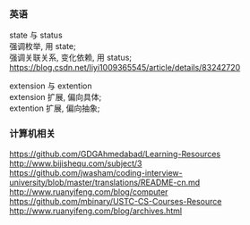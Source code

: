 ### 英语  
state 与 status  
强调枚举, 用 state;  
强调关联关系, 变化依赖, 用 status;  
https://blog.csdn.net/liyi1009365545/article/details/83242720  


extension 与 extention    
extension 扩展, 偏向具体;  
extention 扩展, 偏向抽象;  


### 计算机相关  
https://github.com/GDGAhmedabad/Learning-Resources  
http://www.bijishequ.com/subject/3  
https://github.com/jwasham/coding-interview-university/blob/master/translations/README-cn.md    
http://www.ruanyifeng.com/blog/computer  
https://github.com/mbinary/USTC-CS-Courses-Resource  
http://www.ruanyifeng.com/blog/archives.html  

